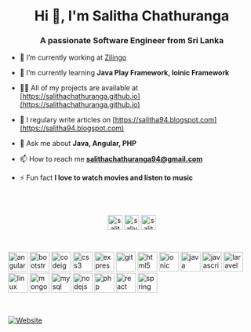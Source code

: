 <h1 align="center">Hi 👋, I'm Salitha Chathuranga</h1>
<h3 align="center">A passionate Software Engineer from Sri Lanka</h3>

- 🔭 I’m currently working at [Zilingo](https://zilingo.com)

- 🌱 I’m currently learning **Java Play Framework, Ioinic Framework**

- 👨‍💻 All of my projects are available at [https://salithachathuranga.github.io](https://salithachathuranga.github.io)

- 📝 I regulary write articles on [https://salitha94.blogspot.com](https://salitha94.blogspot.com)

- 💬 Ask me about **Java, Angular, PHP**

- 📫 How to reach me **salithachathuranga94@gmail.com**

- ⚡ Fun fact **I love to watch movies and listen to music**
<br/>
<br/>
<p align="center">
<a href="https://linkedin.com/in/salitha-chathuranga" target="blank"><img align="center" src="https://cdn.jsdelivr.net/npm/simple-icons@3.0.1/icons/linkedin.svg" alt="salitha-chathuranga" height="30" width="30" /></a>
<a href="https://fb.com/saliya.genious" target="blank"><img align="center" src="https://cdn.jsdelivr.net/npm/simple-icons@3.0.1/icons/facebook.svg" alt="saliya.genious" height="30" width="30" /></a>
<a href="https://instagram.com/salitha94" target="blank"><img align="center" src="https://cdn.jsdelivr.net/npm/simple-icons@3.0.1/icons/instagram.svg" alt="salitha94" height="30" width="30" /></a>
</p>
<br/>

<p align="left"><img src="https://devicons.github.io/devicon/devicon.git/icons/angularjs/angularjs-original.svg" alt="angularjs" width="40" height="40"/> <img src="https://devicons.github.io/devicon/devicon.git/icons/bootstrap/bootstrap-plain.svg" alt="bootstrap" width="40" height="40"/> <img src="https://cdn.worldvectorlogo.com/logos/codeigniter.svg" alt="codeigniter" width="40" height="40"/> <img src="https://devicons.github.io/devicon/devicon.git/icons/css3/css3-original-wordmark.svg" alt="css3" width="40" height="40"/> <img src="https://devicons.github.io/devicon/devicon.git/icons/express/express-original-wordmark.svg" alt="express" width="40" height="40"/> <img src="https://www.vectorlogo.zone/logos/git-scm/git-scm-icon.svg" alt="git" width="40" height="40"/> <img src="https://devicons.github.io/devicon/devicon.git/icons/html5/html5-original-wordmark.svg" alt="html5" width="40" height="40"/> <img src="https://upload.wikimedia.org/wikipedia/commons/d/d1/Ionic_Logo.svg" alt="ionic" width="40" height="40"/> <img src="https://devicons.github.io/devicon/devicon.git/icons/java/java-original-wordmark.svg" alt="java" width="40" height="40"/> <img src="https://devicons.github.io/devicon/devicon.git/icons/javascript/javascript-original.svg" alt="javascript" width="40" height="40"/> <img src="https://devicons.github.io/devicon/devicon.git/icons/laravel/laravel-plain-wordmark.svg" alt="laravel" width="40" height="40"/> <img src="https://devicons.github.io/devicon/devicon.git/icons/linux/linux-original.svg" alt="linux" width="40" height="40"/> <img src="https://devicons.github.io/devicon/devicon.git/icons/mongodb/mongodb-original-wordmark.svg" alt="mongodb" width="40" height="40"/> <img src="https://devicons.github.io/devicon/devicon.git/icons/mysql/mysql-original-wordmark.svg" alt="mysql" width="40" height="40"/> <img src="https://devicons.github.io/devicon/devicon.git/icons/nodejs/nodejs-original-wordmark.svg" alt="nodejs" width="40" height="40"/> <img src="https://devicons.github.io/devicon/devicon.git/icons/php/php-original.svg" alt="php" width="40" height="40"/> <img src="https://devicons.github.io/devicon/devicon.git/icons/react/react-original-wordmark.svg" alt="react" width="40" height="40"/> <img src="https://www.vectorlogo.zone/logos/springio/springio-icon.svg" alt="spring" width="40" height="40"/></p><p></p>
<br/>

[![Website](https://img.shields.io/website?label=salithachathuranga.github.io&style=for-the-badge&url=https%3A%2F%2Fsalithachathuranga.github.io)](https://salithachathuranga.github.io)

